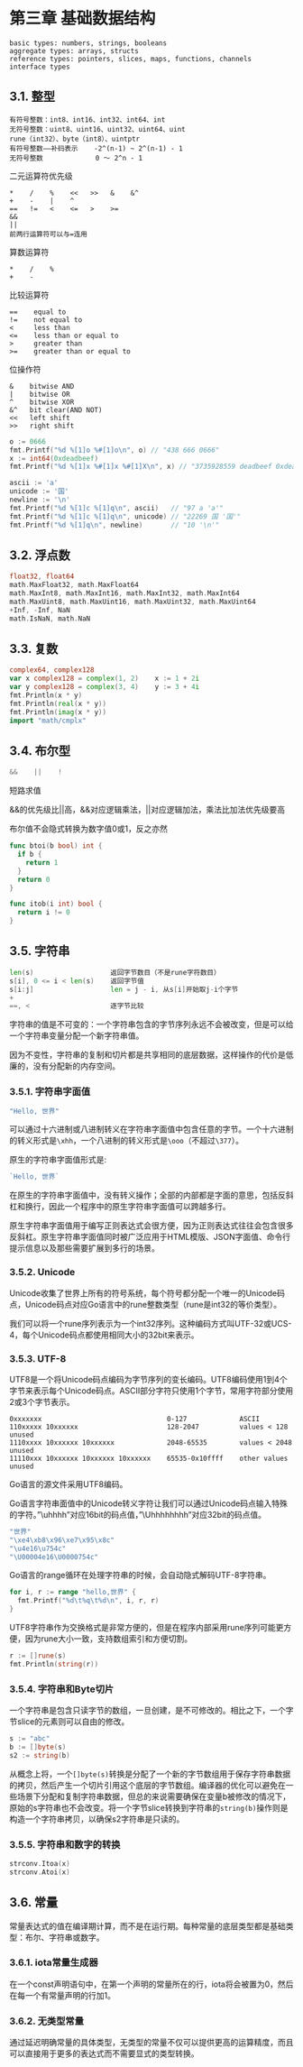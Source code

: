 # 第三章    基础数据结构

```
basic types: numbers, strings, booleans
aggregate types: arrays, structs
reference types: pointers, slices, maps, functions, channels
interface types
```

## 3.1. 整型

```
有符号整数：int8、int16、int32、int64、int
无符号整数：uint8、uint16、uint32、uint64、uint
rune（int32）、byte（int8）、uintptr
有符号整数——补码表示    -2^(n-1) ~ 2^(n-1) - 1
无符号整数             0 ～ 2^n - 1
```

二元运算符优先级

```
*    /    %    <<   >>   &    &^
+    -    |    ^
==   !=   <    <=   >    >=
&&
||
前两行运算符可以与=连用
```

算数运算符

```
*    /    %
+    -
```

比较运算符

```
==    equal to
!=    not equal to
<     less than
<=    less than or equal to
>     greater than
>=    greater than or equal to
```

位操作符

```
&    bitwise AND
|    bitwise OR
^    bitwise XOR
&^   bit clear(AND NOT)
<<   left shift
>>   right shift
```

```go
o := 0666
fmt.Printf("%d %[1]o %#[1]o\n", o) // "438 666 0666"
x := int64(0xdeadbeef)
fmt.Printf("%d %[1]x %#[1]x %#[1]X\n", x) // "3735928559 deadbeef 0xdeadbeef 0XDEADBEEF"
```

```go
ascii := 'a'
unicode := '国'
newline := '\n'
fmt.Printf("%d %[1]c %[1]q\n", ascii)   // "97 a 'a'"
fmt.Printf("%d %[1]c %[1]q\n", unicode) // "22269 国 '国'"
fmt.Printf("%d %[1]q\n", newline)       // "10 '\n'"
```

## 3.2. 浮点数

```go
float32, float64
math.MaxFloat32, math.MaxFloat64
math.MaxInt8, math.MaxInt16, math.MaxInt32, math.MaxInt64
math.MaxUint8, math.MaxUint16, math.MaxUint32, math.MaxUint64
+Inf, -Inf, NaN
math.IsNaN, math.NaN
```

## 3.3. 复数

```go
complex64, complex128
var x complex128 = complex(1, 2)    x := 1 + 2i
var y complex128 = complex(3, 4)    y := 3 + 4i
fmt.Println(x * y)
fmt.Println(real(x * y))
fmt.Println(imag(x * y))
import "math/cmplx"
```

## 3.4. 布尔型

```go
&&    ||    !
```

短路求值

&&的优先级比||高，&&对应逻辑乘法，||对应逻辑加法，乘法比加法优先级要高

布尔值不会隐式转换为数字值0或1，反之亦然

```go
func btoi(b bool) int {
  if b {
    return 1
  }
  return 0
}

func itob(i int) bool {
  return i != 0
}
```

## 3.5. 字符串

```go
len(s)                   返回字节数目（不是rune字符数目）
s[i], 0 <= i < len(s)    返回字节值
s[i:j]                   len = j - i, 从s[i]开始取j-i个字节
+
==, <                    逐字节比较
```

字符串的值是不可变的：一个字符串包含的字节序列永远不会被改变，但是可以给一个字符串变量分配一个新字符串值。

因为不变性，字符串的复制和切片都是共享相同的底层数据，这样操作的代价是低廉的，没有分配新的内存空间。

### 3.5.1. 字符串字面值

```go
"Hello, 世界"
```

可以通过十六进制或八进制转义在字符串字面值中包含任意的字节。一个十六进制的转义形式是`\xhh`，一个八进制的转义形式是`\ooo`（不超过`\377`）。

原生的字符串字面值形式是:

```go
`Hello, 世界`
```

在原生的字符串字面值中，没有转义操作；全部的内部都是字面的意思，包括反斜杠和换行，因此一个程序中的原生字符串字面值可以跨越多行。

原生字符串字面值用于编写正则表达式会很方便，因为正则表达式往往会包含很多反斜杠。原生字符串字面值同时被广泛应用于HTML模版、JSON字面值、命令行提示信息以及那些需要扩展到多行的场景。

### 3.5.2. Unicode

Unicode收集了世界上所有的符号系统，每个符号都分配一个唯一的Unicode码点，Unicode码点对应Go语言中的rune整数类型（rune是int32的等价类型）。

我们可以将一个rune序列表示为一个int32序列。这种编码方式叫UTF-32或UCS-4，每个Unicode码点都使用相同大小的32bit来表示。

### 3.5.3. UTF-8

UTF8是一个将Unicode码点编码为字节序列的变长编码。UTF8编码使用1到4个字节来表示每个Unicode码点。ASCII部分字符只使用1个字节，常用字符部分使用2或3个字节表示。

```
0xxxxxxx                               0-127             ASCII
110xxxxx 10xxxxxx                      128-2047          values < 128 unused
1110xxxx 10xxxxxx 10xxxxxx             2048-65535        values < 2048 unused
11110xxx 10xxxxxx 10xxxxxx 10xxxxxx    65535-0x10ffff    other values unused
```

Go语言的源文件采用UTF8编码。

Go语言字符串面值中的Unicode转义字符让我们可以通过Unicode码点输入特殊的字符。”\uhhhh”对应16bit的码点值，”\Uhhhhhhhh”对应32bit的码点值。

```go
"世界"
"\xe4\xb8\x96\xe7\x95\x8c"
"\u4e16\u754c"
"\U00004e16\U0000754c"
```

Go语言的range循环在处理字符串的时候，会自动隐式解码UTF-8字符串。

```go
for i, r := range "hello,世界" {
  fmt.Printf("%d\t%q\t%d\n", i, r, r)
}
```

UTF8字符串作为交换格式是非常方便的，但是在程序内部采用rune序列可能更方便，因为rune大小一致，支持数组索引和方便切割。

```go
r := []rune(s)
fmt.Println(string(r))
```

### 3.5.4. 字符串和Byte切片

一个字符串是包含只读字节的数组，一旦创建，是不可修改的。相比之下，一个字节slice的元素则可以自由的修改。

```go
s := "abc"
b := []byte(s)
s2 := string(b)
```

从概念上将，一个`[]byte(s)`转换是分配了一个新的字节数组用于保存字符串数据的拷贝，然后产生一个切片引用这个底层的字节数组。编译器的优化可以避免在一些场景下分配和复制字符串数据，但总的来说需要确保在变量b被修改的情况下，原始的s字符串也不会改变。将一个字节slice转换到字符串的`string(b)`操作则是构造一个字符串拷贝，以确保s2字符串是只读的。

### 3.5.5. 字符串和数字的转换

```go
strconv.Itoa(x)
strconv.Atoi(x)
```

## 3.6. 常量

常量表达式的值在编译期计算，而不是在运行期。每种常量的底层类型都是基础类型：布尔、字符串或数字。

### 3.6.1. iota常量生成器

在一个const声明语句中，在第一个声明的常量所在的行，iota将会被置为0，然后在每一个有常量声明的行加1。

### 3.6.2. 无类型常量

通过延迟明确常量的具体类型，无类型的常量不仅可以提供更高的运算精度，而且可以直接用于更多的表达式而不需要显式的类型转换。

